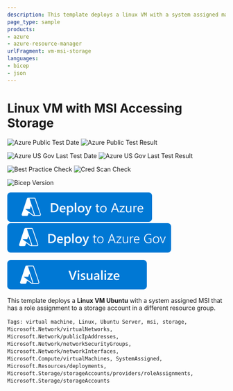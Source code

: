 ```yaml
---
description: This template deploys a linux VM with a system assigned managed identity that has access to a storage account in a different resource group.
page_type: sample
products:
- azure
- azure-resource-manager
urlFragment: vm-msi-storage
languages:
- bicep
- json
---
```

# Linux VM with MSI Accessing Storage

![Azure Public Test Date](https://azurequickstartsservice.blob.core.windows.net/badges/quickstarts/microsoft.compute/vm-msi-storage/PublicLastTestDate.svg)
![Azure Public Test Result](https://azurequickstartsservice.blob.core.windows.net/badges/quickstarts/microsoft.compute/vm-msi-storage/PublicDeployment.svg)

![Azure US Gov Last Test Date](https://azurequickstartsservice.blob.core.windows.net/badges/quickstarts/microsoft.compute/vm-msi-storage/FairfaxLastTestDate.svg)
![Azure US Gov Last Test Result](https://azurequickstartsservice.blob.core.windows.net/badges/quickstarts/microsoft.compute/vm-msi-storage/FairfaxDeployment.svg)

![Best Practice Check](https://azurequickstartsservice.blob.core.windows.net/badges/quickstarts/microsoft.compute/vm-msi-storage/BestPracticeResult.svg)
![Cred Scan Check](https://azurequickstartsservice.blob.core.windows.net/badges/quickstarts/microsoft.compute/vm-msi-storage/CredScanResult.svg)

![Bicep Version](https://azurequickstartsservice.blob.core.windows.net/badges/quickstarts/microsoft.compute/vm-msi-storage/BicepVersion.svg)

[![Deploy To Azure](https://raw.githubusercontent.com/Azure/azure-quickstart-templates/master/1-CONTRIBUTION-GUIDE/images/deploytoazure.svg?sanitize=true)](https://portal.azure.com/#create/Microsoft.Template/uri/https%3A%2F%2Fraw.githubusercontent.com%2FAzure%2Fazure-quickstart-templates%2Fmaster%2Fquickstarts%2Fmicrosoft.compute%2Fvm-msi-storage%2Fazuredeploy.json)
[![Deploy To Azure US Gov](https://raw.githubusercontent.com/Azure/azure-quickstart-templates/master/1-CONTRIBUTION-GUIDE/images/deploytoazuregov.svg?sanitize=true)](https://portal.azure.us/#create/Microsoft.Template/uri/https%3A%2F%2Fraw.githubusercontent.com%2FAzure%2Fazure-quickstart-templates%2Fmaster%2Fquickstarts%2Fmicrosoft.compute%2Fvm-msi-storage%2Fazuredeploy.json)

[![Visualize](https://raw.githubusercontent.com/Azure/azure-quickstart-templates/master/1-CONTRIBUTION-GUIDE/images/visualizebutton.svg?sanitize=true)](http://armviz.io/#/?load=https%3A%2F%2Fraw.githubusercontent.com%2FAzure%2Fazure-quickstart-templates%2Fmaster%2Fquickstarts%2Fmicrosoft.compute%2Fvm-msi-storage%2Fazuredeploy.json)

This template deploys a **Linux VM Ubuntu** with a system assigned MSI that has a role assignment to a storage account in a different resource group.

`Tags: virtual machine, Linux, Ubuntu Server, msi, storage, Microsoft.Network/virtualNetworks, Microsoft.Network/publicIpAddresses, Microsoft.Network/networkSecurityGroups, Microsoft.Network/networkInterfaces, Microsoft.Compute/virtualMachines, SystemAssigned, Microsoft.Resources/deployments, Microsoft.Storage/storageAccounts/providers/roleAssignments, Microsoft.Storage/storageAccounts`

